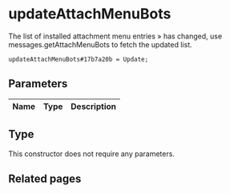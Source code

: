 # updateAttachMenuBots
The list of installed attachment menu entries » has changed, use messages.getAttachMenuBots to fetch the updated list.

```
updateAttachMenuBots#17b7a20b = Update;
```

## Parameters
| Name | Type | Description |
| ---- | :----: | ----------- |


## Type
This constructor does not require any parameters.

## Related pages
